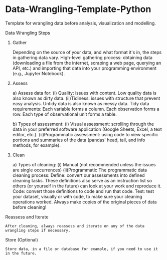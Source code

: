 # Data-Wrangling-Template-Python
Template for wrangling data before analysis, visualization and modelling.

Data Wrangling Steps

1) Gather

    Depending on the source of your data, and what format it's in, the steps in gathering data vary.
    High-level gathering process: obtaining data (downloading a file from the internet, scraping a web page, querying an API, etc.) and importing that data into your programming environment (e.g., Jupyter Notebook).

2) Assess

    a) Assess data for:
        (i) Quality: issues with content. Low quality data is also known as dirty data.
        (ii)Tidiness: issues with structure that prevent easy analysis. Untidy data is also known as messy data. Tidy data requirements:
            Each variable forms a column.
            Each observation forms a row.
            Each type of observational unit forms a table.

    b) Types of assessment:
        (i) Visual assessment: scrolling through the data in your preferred software application (Google Sheets, Excel, a text editor, etc.).
        (ii)Programmatic assessment: using code to view specific portions and summaries of the data (pandas' head, tail, and info methods, for example).

3) Clean

    a) Types of cleaning:
       (i) Manual (not recommended unless the issues are single occurrences)
       (ii)Programmatic
    The programmatic data cleaning process:
        Define: convert our assessments into defined cleaning tasks. These definitions also serve as an instruction list so others (or yourself in the future) can look at your work and reproduce it.
        Code: convert those definitions to code and run that code.
        Test: test your dataset, visually or with code, to make sure your cleaning operations worked.
    Always make copies of the original pieces of data before cleaning!

Reassess and Iterate

    After cleaning, always reassess and iterate on any of the data wrangling steps if necessary.

Store (Optional)

    Store data, in a file or database for example, if you need to use it in the future.


